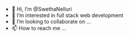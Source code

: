 - 👋 Hi, I’m @SwethaNelluri
- 👀 I’m interested in full stack web development 
- 💞️ I’m looking to collaborate on ...
- 📫 How to reach me ...

<!---
SwethaNelluri/SwethaNelluri is a ✨ special ✨ repository because its `README.md` (this file) appears on your GitHub profile.
You can click the Preview link to take a look at your changes.
--->
